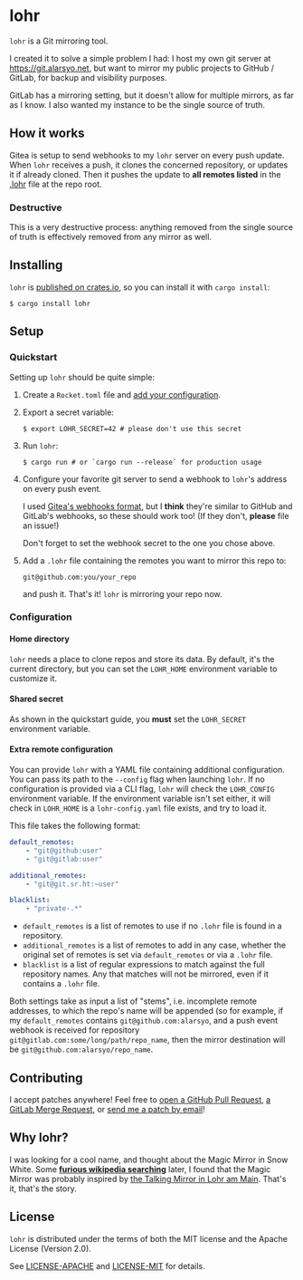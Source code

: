 # lohr

`lohr` is a Git mirroring tool.

I created it to solve a simple problem I had: I host my own git server at
<https://git.alarsyo.net>, but want to mirror my public projects to GitHub /
GitLab, for backup and visibility purposes.

GitLab has a mirroring setting, but it doesn't allow for multiple mirrors, as
far as I know. I also wanted my instance to be the single source of truth.

## How it works

Gitea is setup to send webhooks to my `lohr` server on every push update. When
`lohr` receives a push, it clones the concerned repository, or updates it if
already cloned. Then it pushes the update to **all remotes listed** in the
[.lohr](.lohr) file at the repo root.

### Destructive

This is a very destructive process: anything removed from the single source of
truth is effectively removed from any mirror as well.

## Installing

`lohr` is [published on crates.io](https://crates.io/crates/lohr), so you can
install it with `cargo install`:

    $ cargo install lohr

## Setup

### Quickstart

Setting up `lohr` should be quite simple:

1.  Create a `Rocket.toml` file and [add your
    configuration](https://rocket.rs/v0.4/guide/configuration/).

2.  Export a secret variable:
    
        $ export LOHR_SECRET=42 # please don't use this secret

3.  Run `lohr`:
    
        $ cargo run # or `cargo run --release` for production usage

4.  Configure your favorite git server to send a webhook to `lohr`'s address on
    every push event.
    
    I used [Gitea's webhooks format](https://docs.gitea.io/en-us/webhooks/), but
    I **think** they're similar to GitHub and GitLab's webhooks, so these should
    work too! (If they don't, **please** file an issue!)
    
    Don't forget to set the webhook secret to the one you chose above.

5.  Add a `.lohr` file containing the remotes you want to mirror this repo to:
    
        git@github.com:you/your_repo
    
    and push it. That's it! `lohr` is mirroring your repo now.


### Configuration

#### Home directory

`lohr` needs a place to clone repos and store its data. By default, it's the
current directory, but you can set the `LOHR_HOME` environment variable to
customize it.

#### Shared secret

As shown in the quickstart guide, you **must** set the `LOHR_SECRET` environment
variable.

#### Extra remote configuration

You can provide `lohr` with a YAML file containing additional configuration. You
can pass its path to the `--config` flag when launching `lohr`. If no
configuration is provided via a CLI flag, `lohr` will check the `LOHR_CONFIG`
environment variable. If the environment variable isn't set either, it will
check in `LOHR_HOME` is a `lohr-config.yaml` file exists, and try to load it.

This file takes the following format:

``` yaml
default_remotes:
    - "git@github:user"
    - "git@gitlab:user"

additional_remotes:
    - "git@git.sr.ht:~user"

blacklist:
    - "private-.*"
```

- `default_remotes` is a list of remotes to use if no `.lohr` file is found in a
  repository.
- `additional_remotes` is a list of remotes to add in any case, whether the
  original set of remotes is set via `default_remotes` or via a `.lohr` file.
- `blacklist` is a list of regular expressions to match against the full
  repository names. Any that matches will not be mirrored, even if it contains a
  `.lohr` file.

Both settings take as input a list of "stems", i.e. incomplete remote addresses,
to which the repo's name will be appended (so for example, if my
`default_remotes` contains `git@github.com:alarsyo`, and a push event webhook is
received for repository `git@gitlab.com:some/long/path/repo_name`, then the
mirror destination will be `git@github.com:alarsyo/repo_name`.

## Contributing

I accept patches anywhere! Feel free to [open a GitHub Pull
Request](https://github.com/alarsyo/lohr/pulls), [a GitLab Merge
Request](https://gitlab.com/alarsyo/lohr/-/merge_requests), or [send me a patch
by email](https://lists.sr.ht/~alarsyo/lohr-dev)!

## Why lohr?

I was looking for a cool name, and thought about the Magic Mirror in Snow White.
Some **[furious wikipedia
searching](https://en.wikipedia.org/wiki/Magic_Mirror_(Snow_White))** later, I
found that the Magic Mirror was probably inspired by [the Talking Mirror in Lohr
am Main](http://spessartmuseum.de/seiten/schneewittchen_engl.html). That's it,
that's the story.

## License

`lohr` is distributed under the terms of both the MIT license and the Apache
License (Version 2.0).

See [LICENSE-APACHE](LICENSE-APACHE) and [LICENSE-MIT](LICENSE-MIT) for details.

